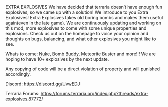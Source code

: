 EXTRA EXPLOSIVES We have decided that terraria doesn’t have enough fun explosives, so we came up with a solution! We introduce to you Extra Explosives! Extra Explosives takes old boring bombs and makes them useful again(even in the late game). We are continuously updating and working on this mod, more explosives to come with some unique properties and explosions. Check us out on the homepage to voice your opinion and thoughts on bugs, balancing, and what other explosives you might like to see.

Whats to come: Nuke, Bomb Buddy, Meteorite Buster and more!!! We are hoping to have 10+ explosives by the next update.

Any copying of code will be a direct violation of property and will punished accordingly.

Discord: https://discord.gg/UvwEDJ

Terraria Forums: https://forums.terraria.org/index.php?threads/extra-explosives.87772/
